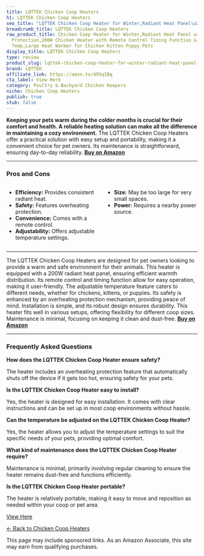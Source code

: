 ```yaml
---
title: LQTTEK Chicken Coop Heaters
h1: LQTTEK Chicken Coop Heaters
seo_title: "LQTTEK Chicken Coop Heater for Winter,Radiant Heat Panel\u2026"
breadcrumb_title: LQTTEK Chicken Coop Heaters
raw_product_title: Chicken Coop Heater for Winter,Radiant Heat Panel with Overheating
  Protection,200W Chicken Heater with Remote Control Timing Function & Adjustable
  Temp,Large Heat Warmer for Chicken Kitten Puppy Pets
display_title: LQTTEK Chicken Coop Heaters
type: review
product_slug: lqttek-chicken-coop-heater-for-winter-radiant-heat-panel-with-overheati-f92241d4
brand: LQTTEK
affiliate_link: https://amzn.to/495qIBq
cta_label: View Here
category: Poultry & Backyard Chicken Keepers
niche: Chicken Coop Heaters
publish: true
stub: false
---
```


<div id="intro" class="full-width">
  <p><strong>Keeping your pets warm during the colder months is crucial for their comfort and health. A reliable heating solution can make all the difference in maintaining a cozy environment.</strong> The LQTTEK Chicken Coop Heaters offer a practical solution with easy setup and portability, making it a convenient choice for pet owners. Its maintenance is straightforward, ensuring day-to-day reliability. <a href="https://amzn.to/495qIBq" rel="nofollow sponsored noopener" target="_blank"><strong>Buy on Amazon</strong></a></p>
</div>

<hr />
<h3 id="pros-cons">Pros and Cons</h3>
<div class="pc-grid" style="display:grid;grid-template-columns:1fr 1fr;gap:16px;">
  <ul>
    <li><strong>Efficiency:</strong> Provides consistent radiant heat.</li>
    <li><strong>Safety:</strong> Features overheating protection.</li>
    <li><strong>Convenience:</strong> Comes with a remote control.</li>
    <li><strong>Adjustability:</strong> Offers adjustable temperature settings.</li>
  </ul>
  <ul>
    <li><strong>Size:</strong> May be too large for very small spaces.</li>
    <li><strong>Power:</strong> Requires a nearby power source.</li>
  </ul>
</div>
<hr />

<div class="full-width">
  <p>The LQTTEK Chicken Coop Heaters are designed for pet owners looking to provide a warm and safe environment for their animals. This heater is equipped with a 200W radiant heat panel, ensuring efficient warmth distribution. Its remote control and timing function allow for easy operation, making it user-friendly. The adjustable temperature feature caters to different needs, whether for chickens, kittens, or puppies. Its safety is enhanced by an overheating protection mechanism, providing peace of mind. Installation is simple, and its robust design ensures durability. This heater fits well in various setups, offering flexibility for different coop sizes. Maintenance is minimal, focusing on keeping it clean and dust-free. <a href="https://amzn.to/495qIBq" rel="nofollow sponsored noopener" target="_blank"><strong>Buy on Amazon</strong></a></p>
</div>

<hr />
<h3 id="faqs">Frequently Asked Questions</h3>

<p><strong>How does the LQTTEK Chicken Coop Heater ensure safety?</strong></p>
<p>The heater includes an overheating protection feature that automatically shuts off the device if it gets too hot, ensuring safety for your pets.</p>

<p><strong>Is the LQTTEK Chicken Coop Heater easy to install?</strong></p>
<p>Yes, the heater is designed for easy installation. It comes with clear instructions and can be set up in most coop environments without hassle.</p>

<p><strong>Can the temperature be adjusted on the LQTTEK Chicken Coop Heater?</strong></p>
<p>Yes, the heater allows you to adjust the temperature settings to suit the specific needs of your pets, providing optimal comfort.</p>

<p><strong>What kind of maintenance does the LQTTEK Chicken Coop Heater require?</strong></p>
<p>Maintenance is minimal, primarily involving regular cleaning to ensure the heater remains dust-free and functions efficiently.</p>

<p><strong>Is the LQTTEK Chicken Coop Heater portable?</strong></p>
<p>The heater is relatively portable, making it easy to move and reposition as needed within your coop or pet area.</p>
<p><a class="btn" href="https://amzn.to/495qIBq" target="_blank" rel="nofollow sponsored noopener">View Here</a></p>
<p><a href="/roundups/poultry-backyard-chicken-keepers/chicken-coop-heaters/">← Back to Chicken Coop Heaters</a></p>
<aside class="disclosure">This page may include sponsored links. As an Amazon Associate, this site may earn from qualifying purchases.</aside>
